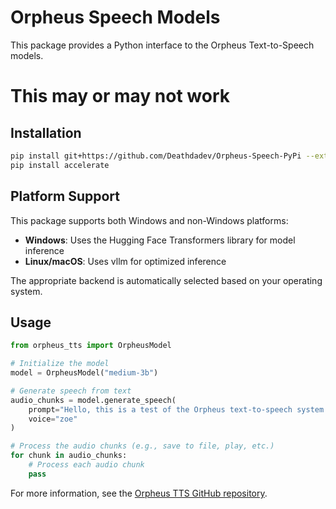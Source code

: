 # Orpheus Speech Models

This package provides a Python interface to the Orpheus Text-to-Speech models.

# This may or may not work

## Installation

```bash
pip install git+https://github.com/Deathdadev/Orpheus-Speech-PyPi --extra-index-url https://download.pytorch.org/whl/cu124
pip install accelerate
```

## Platform Support

This package supports both Windows and non-Windows platforms:

- **Windows**: Uses the Hugging Face Transformers library for model inference
- **Linux/macOS**: Uses vllm for optimized inference

The appropriate backend is automatically selected based on your operating system.

## Usage

```python
from orpheus_tts import OrpheusModel

# Initialize the model
model = OrpheusModel("medium-3b")

# Generate speech from text
audio_chunks = model.generate_speech(
    prompt="Hello, this is a test of the Orpheus text-to-speech system.",
    voice="zoe"
)

# Process the audio chunks (e.g., save to file, play, etc.)
for chunk in audio_chunks:
    # Process each audio chunk
    pass
```

For more information, see the [Orpheus TTS GitHub repository](https://github.com/canopyai/Orpheus-TTS-0.1).
